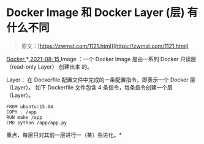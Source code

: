 <!--yml
category: 未分类
date: 0001-01-01 00:00:00
-->

# Docker Image 和 Docker Layer (层) 有什么不同

> 原文：[https://zwmst.com/1121.html](https://zwmst.com/1121.html)

   [ *Docker* ](https://zwmst.com/docker)*[ <time datetime="2021-08-15T10:30:13+08:00"> 2021-08-15 </time> ](https://zwmst.com/1121.html)  Image ：一个 Docker Image 是由一系列 Docker 只读层（read-only Layer） 创建出来 的。

Layer： 在 Dockerfile 配置文件中完成的一条配置指令，即表示一个 Docker 层（Layer）。 如下 Dockerfile 文件包含 4 条指令，每条指令创建一个层（Layer）。

```
FROM ubuntu:15.04 
COPY . /app 
RUN make /app 
CMD python /app/app.py
```

重点，每层只对其前一层进行一（某）些进化。*